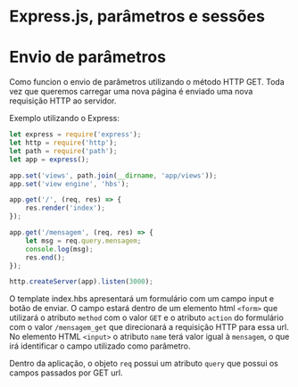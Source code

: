 # Express.js, parâmetros e sessões

# Envio de parâmetros

Como funcion o envio de parâmetros utilizando o método HTTP GET. Toda vez que queremos carregar uma nova página é enviado uma nova requisição HTTP ao servidor.

Exemplo utilizando o Express:

```javascript
let express = require('express');
let http = require('http');
let path = require('path');
let app = express();

app.set('views', path.join(__dirname, 'app/views'));
app.set('view engine', 'hbs');

app.get('/', (req, res) => {
    res.render('index');
});

app.get('/mensagem', (req, res) => {
    let msg = req.query.mensagem;
    console.log(msg);
    res.end();
});

http.createServer(app).listen(3000);
```

O template index.hbs apresentará um formulário com um campo input e botão de enviar. O campo estará dentro de um elemento html `<form>` que utilizará o atributo `method` com o valor `GET` e o atributo `action` do formulário com o valor `/mensagem_get` que direcionará a requisição HTTP para essa url. No elemento HTML `<input>` o atributo `name` terá valor igual à `mensagem`, o que irá identificar o campo utilizado como parâmetro.

Dentro da aplicação, o objeto `req` possui um atributo `query` que possui os campos passados por GET url.